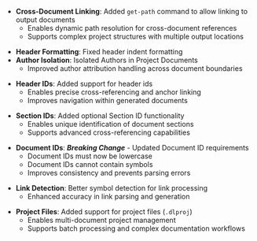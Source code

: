 <!-- (dl (section-meta Earlier Versions)) -->

<!-- (dl (# [3.4.0] - 2025-09-08)) -->
<!-- (dl (## Added)) -->
- **Cross-Document Linking**: Added `get-path` command to allow linking to output documents
  - Enables dynamic path resolution for cross-document references
  - Supports complex project structures with multiple output locations

<!-- (dl (# [3.3.0] - 2025-09-07)) -->
<!-- (dl (## Fixed)) -->
- **Header Formatting**: Fixed header indent formatting
- **Author Isolation**: Isolated Authors in Project Documents
  - Improved author attribution handling across document boundaries

<!-- (dl (# [3.2.0] - 2025-09-06)) -->
<!-- (dl (## Added)) -->
- **Header IDs**: Added support for header ids
  - Enables precise cross-referencing and anchor linking
  - Improves navigation within generated documents

<!-- (dl (# [3.1.0] - 2025-09-05)) -->
<!-- (dl (## Added)) -->
- **Section IDs**: Added optional Section ID functionality
  - Enables unique identification of document sections
  - Supports advanced cross-referencing capabilities

<!-- (dl (# [3.0.0] - 2025-09-04)) -->
<!-- (dl (## Breaking Changes)) -->
- **Document IDs**: _**Breaking Change**_ - Updated Document ID requirements
  - Document IDs must now be lowercase
  - Document IDs cannot contain symbols
  - Improves consistency and prevents parsing errors

<!-- (dl (# [2.9.1] - 2025-09-03)) -->
<!-- (dl (## Improved)) -->
- **Link Detection**: Better symbol detection for link processing
  - Enhanced accuracy in link parsing and generation

<!-- (dl (# [2.9.0] - 2025-09-02)) -->
<!-- (dl (## Added)) -->
- **Project Files**: Added support for project files (`.dlproj`)
  - Enables multi-document project management
  - Supports batch processing and complex documentation workflows